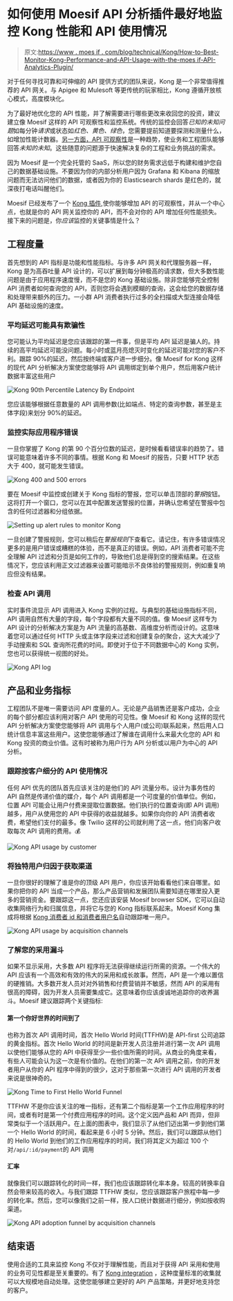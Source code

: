 # 如何使用 Moesif API 分析插件最好地监控 Kong 性能和 API 使用情况

> 原文:[https://www . moes if . com/blog/technical/Kong/How-to-Best-Monitor-Kong-Performance-and-API-Usage-with-the-moes if-API-Analytics-Plugin/](https://www.moesif.com/blog/technical/kong/How-to-Best-Monitor-Kong-Performance-and-API-Usage-with-the-Moesif-API-Analytics-Plugin/)

对于任何寻找可靠和可伸缩的 API 提供方式的团队来说，Kong 是一个非常值得推荐的 API 网关。与 Apigee 和 Mulesoft 等更传统的玩家相比，Kong 遵循开放核心模式，高度模块化。

为了最好地优化您的 API 性能，并了解需要进行哪些更改来收回您的投资，建议建立像 Moesif 这样的 API 可观察性和监控系统。传统的监控会回答*已知的未知问题*如每分钟*请求*或状态如*红色、黄色、绿色*，您需要提前知道要探测和测量什么，如增加性能计数器。[另一方面，API 可观察性](/blog/api-engineering/api-observability/What-is-API-Observability/)是一种趋势，使业务和工程团队能够回答*未知的未知*。这些随意的问题源于快速解决复杂的工程和业务挑战的需求。

因为 Moesif 是一个完全托管的 SaaS，所以您的财务需求远低于构建和维护您自己的数据基础设施。不要因为你的内部分析用户因为 Grafana 和 Kibana 的缩放问题而无法访问他们的数据，或者因为你的 Elasticsearch shards 是红色的，就深夜打电话叫醒他们。

Moesif 已经发布了一个 [Kong 插件](https://docs.konghq.com/hub/moesif/kong-plugin-moesif/),使你能够增加 API 的可观察性，并从一个中心点，也就是你的 API 网关监控你的 API，而不会对你的 API 增加任何性能损失。接下来的问题是，你*应该*监控的关键事情是什么？

## 工程度量

首先想到的 API 指标是功能和性能指标。与许多 API 网关和代理服务器一样，Kong 是为高吞吐量 API 设计的，可以扩展到每分钟极高的请求数，但大多数性能问题是由于应用程序速度慢，而不是您的 Kong 基础设施。除非您能够完全控制 API 消费者如何查询您的 API，否则您将会遇到模糊的查询，这会给您的数据存储和处理带来额外的压力。一小群 API 消费者执行过多的全扫描或大型连接会降低 API 基础设施的速度。

### 平均延迟可能具有欺骗性

您可能认为平均延迟是您应该跟踪的第一件事，但是平均 API 延迟是骗人的。持续的高平均延迟可能没问题。每小时或蓝月亮熄灭时变化的延迟可能对您的客户不利。跟踪 90%的延迟，然后按终端或客户进一步细分。像 Moesif for Kong 这样的现代 API 分析解决方案使您能够将 API 调用绑定到单个用户，然后用客户统计数据丰富这些用户

![Kong 90th Percentile Latency By Endpoint](../Images/d96d3ab1e126ac2bbc018c39928d9b4e.png)

您应该能够根据任意数量的 API 调用参数(比如端点、特定的查询参数，甚至是主体字段)来划分 90%的延迟。

### 监控实际应用程序错误

一旦你掌握了 Kong 的第 90 个百分位数的延迟，是时候看看错误率的趋势了。错误可能意味着许多不同的事情。根据 Kong 和 Moesif 的报告，只要 HTTP 状态大于 400，就可能发生错误。

![Kong 400 and 500 errors](../Images/79d28b97ab1269b53f269d0094c1cf4d.png)

要在 Moesif 中监控或创建关于 Kong 指标的警报，您可以单击顶部的*警报*按钮。这将打开一个窗口，您可以在其中配置发送警报的位置，并确认您希望在警报中包含的任何过滤器和分组依据。

![Setting up alert rules to monitor Kong](../Images/8fcb902f604a4e8c5d02ea994fbcfb75.png)

一旦创建了警报规则，您可以稍后在*警报规则*下查看它。请记住，有许多错误情况更多的是用户错误或糟糕的体验，而不是真正的错误。例如，API 消费者可能不完全理解 API 过滤和分页是如何工作的，导致他们总是得到空的搜索结果。在这些情况下，您应该利用正文过滤器来设置可能暗示不良体验的警报规则，例如重复响应但没有结果。

### 检查 API 调用

实时事件流显示 API 调用进入 Kong 实例的过程。与典型的基础设施指标不同，API 调用自然有大量的字段，每个字段都有大量不同的值。像 Moesif 这样专为 API 设计的分析解决方案是为 API 流量的高基数、高维度分析而设计的。这意味着您可以通过任何 HTTP 头或主体字段来过滤和创建复杂的聚合，这大大减少了手动搜索和 SQL 查询所花费的时间。即使对于位于不同数据中心的 Kong 实例，您也可以获得统一视图的好处。

![Kong API log](../Images/5f4790b5fdb4afe34ae64eb9c7d3590a.png)

## 产品和业务指标

工程团队不是唯一需要访问 API 度量的人。无论是产品销售还是客户成功，企业的每个部分都应该利用对客户 API 使用的可见性。像 Moesif 和 Kong 这样的现代 API 分析解决方案使您能够将 API 调用与个人用户(或公司)联系起来，然后用人口统计信息丰富这些用户。这使您能够通过了解谁在调用什么来最大化您的 API 和 Kong 投资的商业价值。这有时被称为用户行为 API 分析或以用户为中心的 API 分析。

### 跟踪按客户细分的 API 使用情况

任何 API 优先的团队首先应该关注的是他们的 API 流量分布。设计为事务性的 API 自然是传递价值的媒介，每个 API 调用都是一个可度量的价值单位。例如，位置 API 可能会让用户付费来提取位置数据。他们执行的位置查询(即 API 调用)越多，用户从使用您的 API 中获得的收益就越多。如果你向你的 API 消费者收费，希望他们支付的最多。像 Twilio 这样的公司就利用了这一点，他们向客户收取每次 API 调用的费用。💰

![Kong API usage by customer](../Images/70f3c4c339103b2dff80f7640060bc18.png)

### 将独特用户归因于获取渠道

一旦你很好的理解了谁是你的顶级 API 用户，你应该开始看看他们来自哪里。如果你把你的 API 当成一个产品，那么产品营销和发展团队需要知道在哪里投入更多的营销资金。要跟踪这一点，您还应该安装 Moesif browser SDK，它可以自动收集网络行为和归属信息，并将它与您的 Kong 指标联系起来。Moesif Kong 集成将根据 [Kong 消费者 id 和消费者用户名](https://docs.konghq.com/hub/kong-inc/key-auth/#upstream-headers)自动跟踪唯一用户。

![Kong API usage by acquisition channels](../Images/ba6f436ed4a538f7e9b5f8bf04e7b220.png)

### 了解您的采用漏斗

如果不显示采用，大多数 API 程序将无法获得继续运行所需的资源。一个伟大的 API 应该有一个高效和有效的伟大的采用和成长故事。然而，API 是一个难以置信的硬推销。大多数开发人员对对外销售和付费营销并不敏感，然而 API 的采用有很高的障碍，因为开发人员需要集成它。这意味着你应该虔诚地追踪你的收养漏斗。Moesif 建议跟踪两个关键指标:

#### 第一个你好世界的时间到了

也称为首次 API 调用时间，首次 Hello World 时间(TTFHW)是 API-first 公司追踪的黄金指标。首次 Hello World 的时间是新开发人员注册并进行第一次 API 调用以使他们能够从您的 API 中获得至少一些价值所需的时间。从商业的角度来看，有些人可能会认为这一次是有价值的。在他们的第一次 API 调用之前，你的开发者用户从你的 API 程序中得到的很少，这对于那些第一次进行 API 调用的开发者来说是很神奇的。

![Kong Time to First Hello World Funnel](../Images/e0215ba8b7bbde959d979aa579f75b06.png)

TTFHW 不是你应该关注的唯一指标，还有第二个指标是第一个工作应用程序的时间，或者有时是第一个付费应用程序的时间。这个定义因产品和 API 而异，但非常类似于一个活跃用户。在上面的图表中，我们显示了从他们迈出第一步到他们第一个 Hello World 的时间，看起来是 6 小时 5 分钟。然后，我们可以跟踪从他们的 Hello World 到他们的工作应用程序的时间，我们将其定义为超过 100 个对`/api/:id/payment`的 API 调用

#### 汇率

就像我们可以跟踪转化的时间一样，我们也应该跟踪转化率本身。较高的转换率自然会带来较高的收入。与我们跟踪 TTFHW 类似，您应该跟踪客户旅程中每一步的转化率。然后，您可以像我们之前一样，按人口统计数据进行细分，例如按收购渠道。

![Kong API adoption funnel by acquisition channels](../Images/ba6f436ed4a538f7e9b5f8bf04e7b220.png)

## 结束语

使用合适的工具来监控 Kong 不仅对于理解性能，而且对于获得 API 采用和使用的业务可见性都是至关重要的。有了 [Kong integration](https://docs.konghq.com/hub/moesif/kong-plugin-moesif/) ，这种度量标准的收集就可以大规模地自动处理。这使您能够建立更好的 API 产品策略，并更好地支持您的客户。